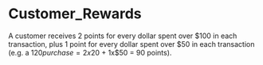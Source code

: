 # Customer_Rewards
 A customer receives 2 points for every dollar spent over $100 in each transaction, plus 1 point for every dollar spent over $50 in each transaction   (e.g. a $120 purchase = 2x$20 + 1x$50 = 90 points). 
